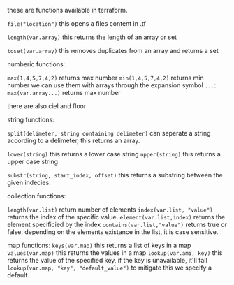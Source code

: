 
these are functions available in terraform.

`file("location")` this opens a files content in .tf

`length(var.array)` this returns the length of an array or set

`toset(var.array)` this removes duplicates from an array and returns a set

numberic functions:

`max(1,4,5,7,4,2)` returns max number
`min(1,4,5,7,4,2)` returns min number
we can use them with arrays through the expansion symbol `...`:
`max(var.array...)` returns max number

there are also ciel and floor

string functions:

`split(delimeter, string containing delimeter)` can seperate a string according to a delimeter, this returns an array.

`lower(string)` this returns a lower case string
`upper(string)` this returns a upper case string

`substr(string, start_index, offset)` this returns a substring between the given indecies.

collection functions:

`length(var.list)` return number of elements
`index(var.list, "value")` returns the index of the specific value.
`element(var.list,index)` returns the element specificied by the index
`contains(var.list,"value")` returns true or false, depending on the elements existance in the list, it is case sensitive.

map functions:
`keys(var.map)` this returns a list of keys in a map
`values(var.map)` this returns the values in a map
`lookup(var.ami, key)` this returns the value of the specified key, if the key is unavailable, it'll fail
`lookup(var.map, "key", "default_value")` to mitigate this we specify a default.


